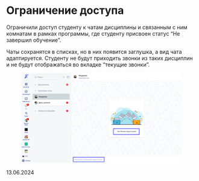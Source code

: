 # Ограничение доступа

Ограничили доступ студенту к чатам дисциплины и связанным с ним комнатам в рамках программы, где студенту присвоен статус “Не завершил обучение”.

Чаты сохранятся в списках, но в них появится заглушка, а вид чата адаптируется. Студенту не будут приходить звонки из таких дисциплин и не будут отображаться во вкладке “текущие звонки”.

<figure><img src="../../.gitbook/assets/image (60).png" alt=""><figcaption></figcaption></figure>

13.06.2024
